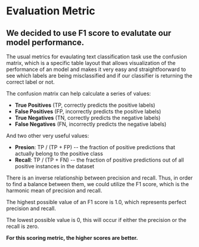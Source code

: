 # Evaluation Metric

## We decided to use F1 score to evalutate our model performance.

The usual metrics for evaulating text classification task use the confusion matrix, which is a specific table layout that allows visualization of the performance of an model and makes it very easy and straightfoorward to see which labels are being misclassified and if our classifier is returning the correct label or not. 

The confusion matrix can help calculate a series of values: 
- **True Positives** (TP, correctly predicts the positive labels)
- **False Positives** (FP, incorrectly predicts the positive labels)
- **True Negatives** (TN, correctly predicts the negative labels)
- **False Negatives** (FN, incorrectly predicts the negative labels)

And two other very useful values:
- **Presion**: TP / (TP + FP) -- the fraction of positive predictions that actually belong to the positive class
- **Recall**: TP / (TP + FN) -- the fraction of positive predictions out of all positive instances in the dataset

There is an inverse relationship between precision and recall. Thus, in order to find a balance between them, we could utilize the F1 score, which is the harmonic mean of precision and recall.

The highest possible value of an F1 score is 1.0, which represents perfect precision and recall.

The lowest possible value is 0, this will occur if either the precision or the recall is zero.

**For this scoring metric, the higher scores are better.**
